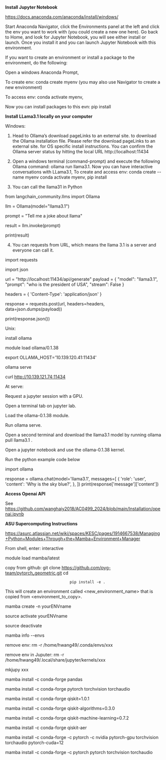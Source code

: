 **Install Jupyter Notebook**

https://docs.anaconda.com/anaconda/install/windows/

Start Anaconda Navigator,   click the Environments panel at the left and click the env you want to work with (you could create a new one here). 
Go back to Home, and look for Jupyter Notebook, you will see either install or launch.  Once you install it and you can launch Jupyter Notebook with this environment. 

If you  want to create an environment or install a package to the environment, do the following: 

Open a windows  Anaconda Prompt,  

To create  env:   conda create  myenv   (you may also use Navigator to create a new environment)

To access env:    conda activate myenv, 

Now you can install packages to this evn:   pip install 

**Install LLama3.1 locally on your computer**

Windows: 

1. Head to Ollama’s download pageLinks to an external site. to download the Ollama installation file.  Please refer the download pageLinks to an external site. for OS specific install instructions.  You can confirm the Ollama server status by hitting the local URL http://localhost:11434 

2. Open a windows terminal (command-prompt) and execute the following Ollama command:   ollama run llama3.1.  Now you can have interactive conversations with LLama3.1,   To create and access env:   conda create --name myenv  conda activate myenv,   pip install  

3. You can call the llama31 in Python

from langchain_community.llms import Ollama

llm = Ollama(model="llama3.1")

prompt = "Tell me a joke about llama"

result = llm.invoke(prompt)

print(result)

4. You can requests from URL, which means  the llama 3.1 is a server and everyone can call it. 

import requests

import json

url = "http://localhost:11434/api/generate"
payload = {
    "model": "llama3.1",
    "prompt": "who is the president of USA",
    "stream": False
}

headers = {
    'Content-Type': 'application/json'
}

response = requests.post(url, headers=headers, data=json.dumps(payload))

print(response.json())

 
Unix: 

install ollama 

module load ollama/0.1.38

export OLLAMA_HOST='10.139.120.41:11434'

ollama serve

curl http://10.139.121.74:11434

At serve:  

Request a jupyter session with a GPU.

Open a terminal tab on jupyter lab.

Load the ollama-0.1.38 module.

Run ollama serve.

Open a second terminal and download the llama3.1 model by running ollama pull llama3.1 .

Open a jupyter notebook and use the ollama-0.1.38 kernel.

Run the python example code below

import ollama

response = ollama.chat(model='llama3.1', messages=[ { 'role': 'user', 'content': 'Why is the sky blue?', }, ]) print(response['message']['content'])

**Access Openai API**

See https://github.com/wanghaiy2018/AC0499_2024/blob/main/Installation/openai.ipynb

**ASU Supercomputing Instructions**

https://asurc.atlassian.net/wiki/spaces/KESC/pages/1914667538/Managing+Python+Modules+Through+the+Mamba+Environment+Manager

From shell, enter:  interactive 

module load mamba/latest

copy from github: git clone https://github.com/pyg-team/pytorch_geometric.git 
                                 cd   

                                 pip install -e .

This will create an environment called <new_environment_name> that is copied from <environment_to_copy>.

mamba create -n  yourENVname

source activate yourENVname

source deactivate 

mamba info --envs   

remove env:  rm -r  /home/hwang49/.conda/envs/xxx

remove env in Juputer:  rm -r   /home/hwang49/.local/share/jupyter/kernels/xxx

mkjupy xxx

mamba install -c conda-forge pandas

mamba install -c conda-forge  pytorch torchvision torchaudio

mamba install -c conda-forge qiskit=1.0.1

mamba install -c conda-forge qiskit-algorithms=0.3.0

mamba install -c conda-forge qiskit-machine-learning=0.7.2

mamba install -c conda-forge qiskit-aer

mamba install -c conda-forge -c pytorch -c nvidia pytorch-gpu torchvision torchaudio pytorch-cuda=12

mamba install -c conda-forge -c pytorch  pytorch torchvision torchaudio
